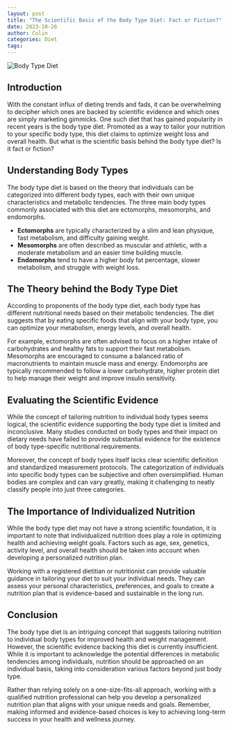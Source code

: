 ```yaml
---
layout: post
title: "The Scientific Basis of the Body Type Diet: Fact or Fiction?"
date: 2023-10-26
author: Colin
categories: Diet
tags: 
---
```


![Body Type Diet](https://source.unsplash.com/1600x900/?nutrition)

## Introduction

With the constant influx of dieting trends and fads, it can be overwhelming to decipher which ones are backed by scientific evidence and which ones are simply marketing gimmicks. One such diet that has gained popularity in recent years is the body type diet. Promoted as a way to tailor your nutrition to your specific body type, this diet claims to optimize weight loss and overall health. But what is the scientific basis behind the body type diet? Is it fact or fiction?

## Understanding Body Types

The body type diet is based on the theory that individuals can be categorized into different body types, each with their own unique characteristics and metabolic tendencies. The three main body types commonly associated with this diet are ectomorphs, mesomorphs, and endomorphs.

- **Ectomorphs** are typically characterized by a slim and lean physique, fast metabolism, and difficulty gaining weight.
- **Mesomorphs** are often described as muscular and athletic, with a moderate metabolism and an easier time building muscle.
- **Endomorphs** tend to have a higher body fat percentage, slower metabolism, and struggle with weight loss.

## The Theory behind the Body Type Diet

According to proponents of the body type diet, each body type has different nutritional needs based on their metabolic tendencies. The diet suggests that by eating specific foods that align with your body type, you can optimize your metabolism, energy levels, and overall health.

For example, ectomorphs are often advised to focus on a higher intake of carbohydrates and healthy fats to support their fast metabolism. Mesomorphs are encouraged to consume a balanced ratio of macronutrients to maintain muscle mass and energy. Endomorphs are typically recommended to follow a lower carbohydrate, higher protein diet to help manage their weight and improve insulin sensitivity.

## Evaluating the Scientific Evidence

While the concept of tailoring nutrition to individual body types seems logical, the scientific evidence supporting the body type diet is limited and inconclusive. Many studies conducted on body types and their impact on dietary needs have failed to provide substantial evidence for the existence of body type-specific nutritional requirements.

Moreover, the concept of body types itself lacks clear scientific definition and standardized measurement protocols. The categorization of individuals into specific body types can be subjective and often oversimplified. Human bodies are complex and can vary greatly, making it challenging to neatly classify people into just three categories.

## The Importance of Individualized Nutrition

While the body type diet may not have a strong scientific foundation, it is important to note that individualized nutrition does play a role in optimizing health and achieving weight goals. Factors such as age, sex, genetics, activity level, and overall health should be taken into account when developing a personalized nutrition plan.

Working with a registered dietitian or nutritionist can provide valuable guidance in tailoring your diet to suit your individual needs. They can assess your personal characteristics, preferences, and goals to create a nutrition plan that is evidence-based and sustainable in the long run.

## Conclusion

The body type diet is an intriguing concept that suggests tailoring nutrition to individual body types for improved health and weight management. However, the scientific evidence backing this diet is currently insufficient. While it is important to acknowledge the potential differences in metabolic tendencies among individuals, nutrition should be approached on an individual basis, taking into consideration various factors beyond just body type.

Rather than relying solely on a one-size-fits-all approach, working with a qualified nutrition professional can help you develop a personalized nutrition plan that aligns with your unique needs and goals. Remember, making informed and evidence-based choices is key to achieving long-term success in your health and wellness journey.